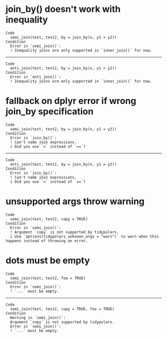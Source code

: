 # join_by() doesn't work with inequality

    Code
      semi_join(test, test2, by = join_by(x, y1 > y2))
    Condition
      Error in `semi_join()`:
      ! Inequality joins are only supported in `inner_join()` for now.

---

    Code
      anti_join(test, test2, by = join_by(x, y1 > y2))
    Condition
      Error in `anti_join()`:
      ! Inequality joins are only supported in `inner_join()` for now.

# fallback on dplyr error if wrong join_by specification

    Code
      semi_join(test, test2, by = join_by(x, y1 = y2))
    Condition
      Error in `join_by()`:
      ! Can't name join expressions.
      i Did you use `=` instead of `==`?

---

    Code
      anti_join(test, test2, by = join_by(x, y1 = y2))
    Condition
      Error in `join_by()`:
      ! Can't name join expressions.
      i Did you use `=` instead of `==`?

# unsupported args throw warning

    Code
      semi_join(test, test2, copy = TRUE)
    Condition
      Error in `semi_join()`:
      ! Argument `copy` is not supported by tidypolars.
      i Use `options(tidypolars_unknown_args = "warn")` to warn when this happens instead of throwing an error.

# dots must be empty

    Code
      semi_join(test, test2, foo = TRUE)
    Condition
      Error in `semi_join()`:
      ! `...` must be empty.

---

    Code
      semi_join(test, test2, copy = TRUE, foo = TRUE)
    Condition
      Warning in `semi_join()`:
      Argument `copy` is not supported by tidypolars.
      Error in `semi_join()`:
      ! `...` must be empty.

